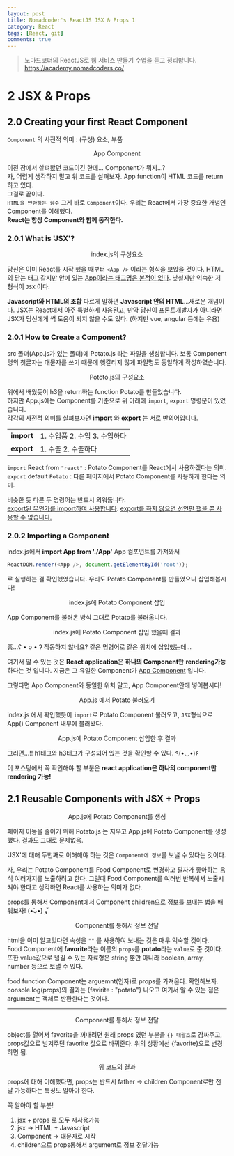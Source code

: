 ```yaml
---
layout: post
title: Nomadcoder's ReactJS JSX & Props 1
category: React
tags: [React, git]
comments: true
---
```


> 노마드코더의 ReactJS로 웹 서비스 만들기 수업을 듣고 정리합니다. <https://academy.nomadcoders.co/>

# 2 JSX & Props

## 2.0 Creating your first React Component

`Component` 의 사전적 의미 : (구성) 요소, 부품  

<center>
<figure>
<img src="/assets/post-img/react/nomad_react_3-2.jpg" alt="">
<figcaption>App Component</figcaption>
</figure>
</center>

이전 장에서 살펴봤던 코드이긴 한데... Component가 뭐지...?  
자, 어렵게 생각하지 말고 위 코드를 살펴보자. App function이 HTML 코드를 return 하고 있다.  
그걸로 끝이다.  
`HTML을 반환하는 함수` 그게 바로 `Component`이다. 우리는 React에서 가장 중요한 개념인 Component를 이해했다.  
**React는 항상 Component와 함께 동작한다.**

### 2.0.1 What is 'JSX'?

<center>
<figure>
<img src="/assets/post-img/react/nomad_react_3-3.jpg" alt="">
<figcaption>index.js의 구성요소</figcaption>
</figure>
</center>

당신은 이미 React를 시작 했을 때부터 `<App />` 이라는 형식을 보았을 것이다. HTML의 닫는 태그 같지만 안에 있는 <u>App이라는 태그명은 본적이 없다</u>. 낯설지만 익숙한 저 형식이 `JSX` 이다.  
  
**Javascript와 HTML의 조합** 다르게 말하면 **Javascript 안의 HTML**...새로운 개념이다. JSX는 React에서 아주 특별하게 사용된고, 만약 당신이 프론트개발자가 아니라면 JSX가 당신에게 썩 도움이 되지 않을 수도 있다. (하지만 vue, angular 등에는 유용)

### 2.0.1 How to Create a Component?

src 폴더(App.js가 있는 폴더)에 Potato.js 라는 파일을 생성합니다. 보통 Component명의 첫글자는 대문자를 쓰기 때문에 헷갈리지 않게 파일명도 동일하게 작성하였습니다.  

<center>
<figure>
<img src="/assets/post-img/react/nomad_react_3-4.jpg" alt="">
<figcaption>Pototo.js의 구성요소</figcaption>
</figure>
</center>

위에서 배웠듯이 h3을 return하는 function Potato를 만들었습니다.  
하지만 App.js에는 Component를 기준으로 위 아래에 `import`, `export` 명령문이 있었습니다.  
각각의 사전적 의미를 살펴보자면 **import** 와 **export** 는 서로 반의어입니다. 

|        |                      |
| ------ | -------------------- |
| **import** | 1. 수입품 2. 수입 3. 수입하다 |
| **export** | 1. 수출 2. 수출하다        |

`import` React from `"react"` : Potato Component를 React에서 사용하겠다는 의미.  
`export` default `Potato` : 다른 페이지에서 Potato Component를 사용하게 한다는 의미.

비슷한 듯 다른 두 명령어는 반드시 외워둡니다.  
<u>export된 무언가를 import하여 사용합니다</u>. <u>export를 하지 않으면 선언만 했을 뿐 사용할 수 없습니다.</u>

### 2.0.2 Importing a Component

index.js에서 **import App from './App'** App 컴포넌트를 가져와서 
```javascript
ReactDOM.render(<App />, document.getElementById('root'));
```
로 실행하는 걸 확인했었습니다. 우리도 Potato Component를 만들었으니 삽입해봅시다!

<center>
<figure>
<img src="/assets/post-img/react/nomad_react_3-5.jpg" alt="">
<figcaption>index.js에 Potato Component 삽입</figcaption>
</figure>
</center>

App Component를 불러온 방식 그대로 Potato를 불러옵니다.

<center>
<figure>
<img src="/assets/post-img/react/nomad_react_3-6.jpg" alt="">
<figcaption>index.js에 Potato Component 삽입 했을때 결과</figcaption>
</figure>
</center>

흠...ʕ • o • ʔ 작동하지 않네요? 같은 명령어로 같은 위치에 삽입했는데...  
  
여기서 알 수 있는 것은 **React application**은 **하나의 Component**만 **rendering가능**하다는 것 입니다. 지금은 그 유일한 Component가 <u>App Component</u> 입니다.  
  
그렇다면 App Component와 동일한 위치 말고, App Component안에 넣어봅시다!

<center>
<figure>
<img src="/assets/post-img/react/nomad_react_3-7.jpg" alt="">
<figcaption>App.js 에서 Potato 불러오기</figcaption>
</figure>
</center>

index.js 에서 확인했듯이 `import`로 Potato Component 불러오고, `JSX`형식으로 App() Component 내부에 불러왔다.

<center>
<figure>
<img src="/assets/post-img/react/nomad_react_3-8.jpg" alt="">
<figcaption>App.js에 Potato Component 삽입한 후 결과</figcaption>
</figure>
</center>

그러면...!! h1태그와 h3태그가 구성되어 있는 것을 확인할 수 있다. ٩(•◡•)۶
  
이 포스팅에서 꼭 확인해야 할 부분은 **react application은 하나의 component만 rendering 가능!**

## 2.1 Reusable Components with JSX + Props

<center>
<figure>
<img src="/assets/post-img/react/nomad_react_3-9.jpg" alt="">
<figcaption>App.js에 Potato Component를 생성</figcaption>
</figure>
</center>

페이지 이동을 줄이기 위해 Potato.js 는 지우고 App.js에 Potato Component를 생성했다. 결과도 그대로 문제없음. 

'JSX'에 대해 두번째로 이해해야 하는 것은 `Component에 정보`를 보낼 수 있다는 것이다.  

자, 우리는 Potato Component를 Food Component로 변경하고 필자가 좋아하는 음식 여러가지를 노출하려고 한다. 그럴때 Food Component를 여러번 반복해서 노출시켜야 한다고 생각하면 React를 사용하는 의미가 없다.

props를 통해서 Component에서 Component children으로 정보를 보내는 법을 배워보자! (•̀ᴗ•́) و ̑̑

<center>
<figure>
<img src="/assets/post-img/react/nomad_react_3-10.jpg" alt="">
<figcaption>Component를 통해서 정보 전달</figcaption>
</figure>
</center>

html을 이미 알고있다면 속성을 `""` 를 사용하여 보내는 것은 매우 익숙할 것이다.  
Food Component에 **favorite**라는 이름의 `props`를 **potato**라는 `value`로 준 것이다. 또한 value값으로 넘길 수 있는 자료형은 string 뿐만 아니라 boolean, array, number 등으로 보낼 수 있다.

food function Component는 arguemnt(인자)로 props를 가져온다. 확인해보자.  
console.log(props)의 결과는 {favirite : "potato"} 나오고 여기서 알 수 있는 점은 argument는 객체로 반환한다는 것이다.

---

<center>
<figure>
<img src="/assets/post-img/react/nomad_react_3-11.jpg" alt="">
<figcaption>Component를 통해서 정보 전달</figcaption>
</figure>
</center>

object를 열어서 favorite을 꺼내려면 원래 props 였던 부분을 `{} 대괄호`로 감싸주고, props값으로 넘겨주던 favorite 값으로 바꿔준다. 위의 상황에선 {favorite}으로 변경하면 됨.

<center>
<figure>
<img src="/assets/post-img/react/nomad_react_3-12.jpg" alt="">
<figcaption>위 코드의 결과</figcaption>
</figure>
</center>

props에 대해 이해했다면, props는 반드시 father -> children Component로만 전달 가능하다는 특징도 알아야 한다.

꼭 알아야 할 부분!

1. jsx + props 로 모두 재사용가능
2. jsx -> HTML + Javascript
3. Component -> 대문자로 시작 
4. children으로 props통해서 argument로 정보 전달가능
